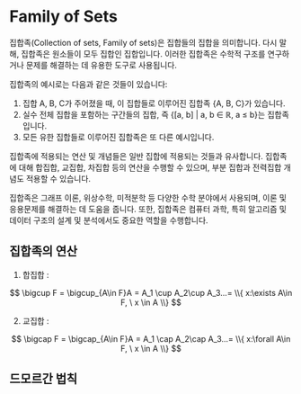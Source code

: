 <h1>Family of Sets</h1>
집합족(Collection of sets, Family of sets)은 집합들의 집합을 의미합니다. 다시 말해, 집합족은 원소들이 모두 집합인 집합입니다. 이러한 집합족은 수학적 구조를 연구하거나 문제를 해결하는 데 유용한 도구로 사용됩니다.

집합족의 예시로는 다음과 같은 것들이 있습니다:

1. 집합 A, B, C가 주어졌을 때, 이 집합들로 이루어진 집합족 {A, B, C}가 있습니다.
2. 실수 전체 집합을 포함하는 구간들의 집합, 즉 {[a, b] | a, b ∈ ℝ, a ≤ b}는 집합족입니다.
3. 모든 유한 집합들로 이루어진 집합족은 또 다른 예시입니다.

집합족에 적용되는 연산 및 개념들은 일반 집합에 적용되는 것들과 유사합니다. 집합족에 대해 합집합, 교집합, 차집합 등의 연산을 수행할 수 있으며, 부분 집합과 전력집합 개념도 적용할 수 있습니다.

집합족은 그래프 이론, 위상수학, 미적분학 등 다양한 수학 분야에서 사용되며, 이론 및 응용문제를 해결하는 데 도움을 줍니다. 또한, 집합족은 컴퓨터 과학, 특히 알고리즘 및 데이터 구조의 설계 및 분석에서도 중요한 역할을 수행합니다.

<h2>집합족의 연산</h2>


1. 합집합 : 

$$
\bigcup F = \bigcup_{A\in F}A = A_1 \cup A_2\cup A_3...= \\{ x:\exists A\in F, \ x \in A \\}
$$

2. 교집합 : 

$$
\bigcap F = \bigcap_{A\in F}A = A_1 \cap A_2\cap A_3...= \\{ x:\forall A\in F, \ x \in A \\} 
$$

<h2>드모르간 법칙</h2>
